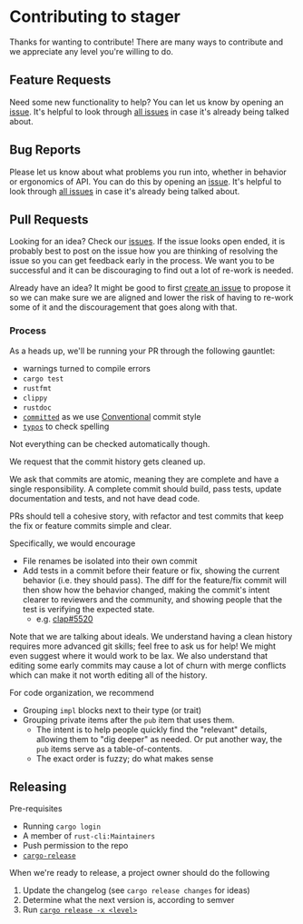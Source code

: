 # Contributing to stager

Thanks for wanting to contribute! There are many ways to contribute and we
appreciate any level you're willing to do.

## Feature Requests

Need some new functionality to help?  You can let us know by opening an
[issue][new issue]. It's helpful to look through [all issues][all issues] in
case it's already being talked about.

## Bug Reports

Please let us know about what problems you run into, whether in behavior or
ergonomics of API.  You can do this by opening an [issue][new issue]. It's
helpful to look through [all issues][all issues] in case it's already being
talked about.

## Pull Requests

Looking for an idea? Check our [issues][issues]. If the issue looks open ended,
it is probably best to post on the issue how you are thinking of resolving the
issue so you can get feedback early in the process. We want you to be
successful and it can be discouraging to find out a lot of re-work is needed.

Already have an idea?  It might be good to first [create an issue][new issue]
to propose it so we can make sure we are aligned and lower the risk of having
to re-work some of it and the discouragement that goes along with that.

### Process

As a heads up, we'll be running your PR through the following gauntlet:
- warnings turned to compile errors
- `cargo test`
- `rustfmt`
- `clippy`
- `rustdoc`
- [`committed`](https://github.com/crate-ci/committed) as we use [Conventional](https://www.conventionalcommits.org) commit style
- [`typos`](https://github.com/crate-ci/typos) to check spelling

Not everything can be checked automatically though.

We request that the commit history gets cleaned up.

We ask that commits are atomic, meaning they are complete and have a single responsibility.
A complete commit should build, pass tests, update documentation and tests, and not have dead code.

PRs should tell a cohesive story, with refactor and test commits that keep the
fix or feature commits simple and clear.

Specifically, we would encourage
- File renames be isolated into their own commit
- Add tests in a commit before their feature or fix, showing the current behavior (i.e. they should pass).
  The diff for the feature/fix commit will then show how the behavior changed,
  making the commit's intent clearer to reviewers and the community, and showing people that the
  test is verifying the expected state.
  - e.g. [clap#5520](https://github.com/clap-rs/clap/pull/5520)

Note that we are talking about ideals.
We understand having a clean history requires more advanced git skills;
feel free to ask us for help!
We might even suggest where it would work to be lax.
We also understand that editing some early commits may cause a lot of churn
with merge conflicts which can make it not worth editing all of the history.

For code organization, we recommend
- Grouping `impl` blocks next to their type (or trait)
- Grouping private items after the `pub` item that uses them.
  - The intent is to help people quickly find the "relevant" details, allowing them to "dig deeper" as needed.  Or put another way, the `pub` items serve as a table-of-contents.
  - The exact order is fuzzy; do what makes sense

## Releasing

Pre-requisites
- Running `cargo login`
- A member of `rust-cli:Maintainers`
- Push permission to the repo
- [`cargo-release`](https://github.com/crate-ci/cargo-release/)

When we're ready to release, a project owner should do the following
1. Update the changelog (see `cargo release changes` for ideas)
2. Determine what the next version is, according to semver
3. Run [`cargo release -x <level>`](https://github.com/crate-ci/cargo-release)

[issues]: https://github.com/crate-ci/clap-verbosity-flag/issues
[new issue]: https://github.com/crate-ci/clap-verbosity-flag/issues/new
[all issues]: https://github.com/crate-ci/clap-verbosity-flag/issues?utf8=%E2%9C%93&q=is%3Aissue
